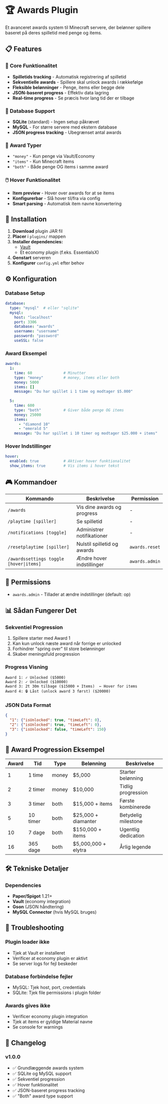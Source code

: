 # 🏆 Awards Plugin

Et avanceret awards system til Minecraft servere, der belønner spillere baseret på deres spilletid med penge og items.

## 📋 Features

### 🎯 **Core Funktionalitet**
- **Spilletids tracking** - Automatisk registrering af spilletid
- **Sekventielle awards** - Spillere skal unlock awards i rækkefølge
- **Fleksible belønninger** - Penge, items eller begge dele
- **JSON-baseret progress** - Effektiv data lagring
- **Real-time progress** - Se præcis hvor lang tid der er tilbage

### 💾 **Database Support**
- **SQLite** (standard) - Ingen setup påkrævet
- **MySQL** - For større servere med ekstern database
- **JSON progress tracking** - Ubegrænset antal awards

### 🎁 **Award Typer**
- `"money"` - Kun penge via Vault/Economy
- `"items"` - Kun Minecraft items
- `"both"` - Både penge OG items i samme award

### 🖱️ **Hover Funktionalitet**
- **Item preview** - Hover over awards for at se items
- **Konfigurerbar** - Slå hover til/fra via config
- **Smart parsing** - Automatisk item navne konvertering

## 🚀 Installation

1. **Download** plugin JAR fil
2. **Placer** i `plugins/` mappen
3. **Installer dependencies:**
   - [Vault](https://www.spigotmc.org/resources/vault.34315/)
   - Et economy plugin (f.eks. EssentialsX)
4. **Genstart** serveren
5. **Konfigurer** `config.yml` efter behov

## ⚙️ Konfiguration

### Database Setup
```yaml
database:
  type: "mysql"  # eller "sqlite"
  mysql:
    host: "localhost"
    port: 3306
    database: "awards"
    username: "username"
    password: "password"
    useSSL: false
```

### Award Eksempel
```yaml
awards:
  1:
    time: 60              # Minutter
    type: "money"         # money, items eller both
    money: 5000
    items: []
    message: "Du har spillet i 1 time og modtager $5.000"
  
  5:
    time: 600
    type: "both"          # Giver både penge OG items
    money: 25000
    items:
      - "diamond 10"
      - "emerald 5"
    message: "Du har spillet i 10 timer og modtager $25.000 + items"
```

### Hover Indstillinger
```yaml
hover:
  enabled: true           # Aktiver hover funktionalitet
  show_items: true        # Vis items i hover tekst
```

## 🎮 Kommandoer

| Kommando | Beskrivelse | Permission |
|----------|-------------|------------|
| `/awards` | Vis dine awards og progress | - |
| `/playtime [spiller]` | Se spilletid | - |
| `/notifications [toggle]` | Administrer notifikationer | - |
| `/resetplaytime [spiller]` | Nulstil spilletid og awards | `awards.reset` |
| `/awardssettings toggle [hover\|items]` | Ændre hover indstillinger | `awards.admin` |

## 🔐 Permissions

- `awards.admin` - Tillader at ændre indstillinger (default: op)

## 📊 Sådan Fungerer Det

### Sekventiel Progression
1. Spillere starter med Award 1
2. Kan kun unlock næste award når forrige er unlocked
3. Forhindrer "spring over" til store belønninger
4. Skaber meningsfuld progression

### Progress Visning
```
Award 1: ✓ Unlocked ($5000)
Award 2: ✓ Unlocked ($10000)
Award 3: 2t 30m tilbage ($15000 + Items)  ← Hover for items
Award 4: 🔒 Låst (unlock award 3 først) ($20000)
```

### JSON Data Format
```json
{
  "1": {"isUnlocked": true, "timeLeft": 0},
  "2": {"isUnlocked": true, "timeLeft": 0},
  "3": {"isUnlocked": false, "timeLeft": 150}
}
```

## 🎯 Award Progression Eksempel

| Award | Tid | Type | Belønning | Beskrivelse |
|-------|-----|------|-----------|-------------|
| 1 | 1 time | money | $5,000 | Starter belønning |
| 2 | 2 timer | money | $10,000 | Tidlig progression |
| 3 | 3 timer | both | $15,000 + items | Første kombinerede |
| 5 | 10 timer | both | $25,000 + diamanter | Betydelig milestone |
| 10 | 7 dage | both | $150,000 + items | Ugentlig dedication |
| 16 | 365 dage | both | $5,000,000 + elytra | Årlig legende |

## 🛠️ Tekniske Detaljer

### Dependencies
- **Paper/Spigot** 1.21+
- **Vault** (economy integration)
- **Gson** (JSON håndtering)
- **MySQL Connector** (hvis MySQL bruges)

## 🐛 Troubleshooting

### Plugin loader ikke
- Tjek at Vault er installeret
- Verificer at economy plugin er aktivt
- Se server logs for fejl beskeder

### Database forbindelse fejler
- MySQL: Tjek host, port, credentials
- SQLite: Tjek file permissions i plugin folder

### Awards gives ikke
- Verificer economy plugin integration
- Tjek at items er gyldige Material navne
- Se console for warnings

## 📝 Changelog

### v1.0.0
- ✅ Grundlæggende awards system
- ✅ SQLite og MySQL support
- ✅ Sekventiel progression
- ✅ Hover funktionalitet
- ✅ JSON-baseret progress tracking
- ✅ "Both" award type support